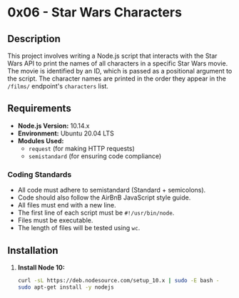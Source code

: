 # 0x06 - Star Wars Characters

## Description
This project involves writing a Node.js script that interacts with the Star Wars API to print the names of all characters in a specific Star Wars movie. The movie is identified by an ID, which is passed as a positional argument to the script. The character names are printed in the order they appear in the `/films/` endpoint's `characters` list.

## Requirements
- **Node.js Version:** 10.14.x
- **Environment:** Ubuntu 20.04 LTS
- **Modules Used:** 
  - `request` (for making HTTP requests)
  - `semistandard` (for ensuring code compliance)

### Coding Standards
- All code must adhere to semistandard (Standard + semicolons).
- Code should also follow the AirBnB JavaScript style guide.
- All files must end with a new line.
- The first line of each script must be `#!/usr/bin/node`.
- Files must be executable.
- The length of files will be tested using `wc`.

## Installation

1. **Install Node 10:**
   ```bash
   curl -sL https://deb.nodesource.com/setup_10.x | sudo -E bash -
   sudo apt-get install -y nodejs

